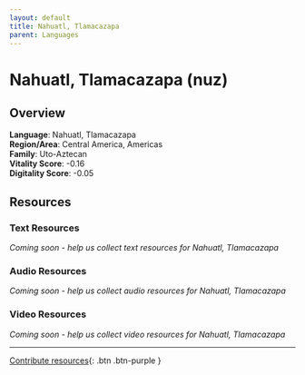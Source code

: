 ```yaml
---
layout: default
title: Nahuatl, Tlamacazapa
parent: Languages
---
```


# Nahuatl, Tlamacazapa (nuz)

## Overview

**Language**: Nahuatl, Tlamacazapa  
**Region/Area**: Central America, Americas  
**Family**: Uto-Aztecan  
**Vitality Score**: -0.16  
**Digitality Score**: -0.05  

## Resources

### Text Resources
*Coming soon - help us collect text resources for Nahuatl, Tlamacazapa*

### Audio Resources
*Coming soon - help us collect audio resources for Nahuatl, Tlamacazapa*

### Video Resources
*Coming soon - help us collect video resources for Nahuatl, Tlamacazapa*

---

[Contribute resources](https://fairtrain.github.io/){: .btn .btn-purple }
